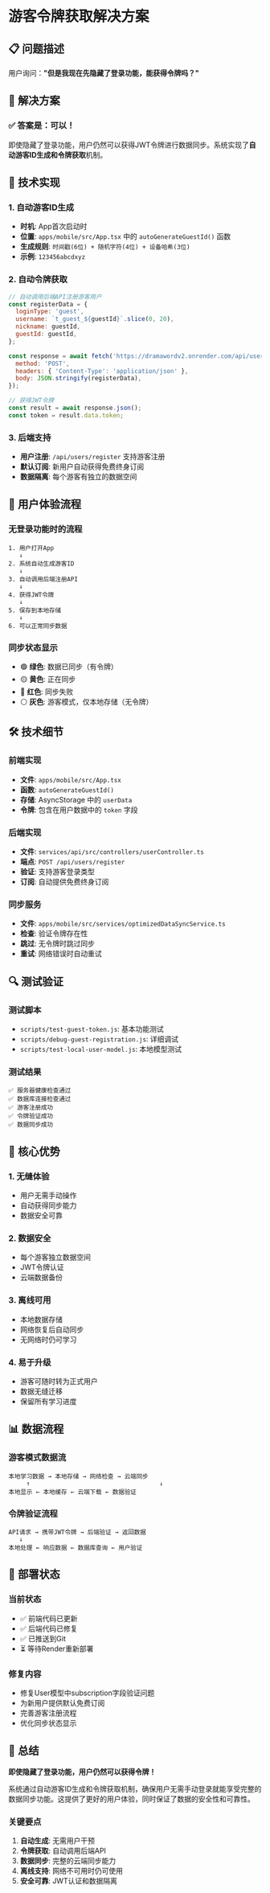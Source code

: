 # 游客令牌获取解决方案

## 📋 问题描述

用户询问：**"但是我现在先隐藏了登录功能，能获得令牌吗？"**

## 🎯 解决方案

### ✅ **答案是：可以！**

即使隐藏了登录功能，用户仍然可以获得JWT令牌进行数据同步。系统实现了**自动游客ID生成和令牌获取**机制。

## 🔧 技术实现

### 1. **自动游客ID生成**
- **时机**: App首次启动时
- **位置**: `apps/mobile/src/App.tsx` 中的 `autoGenerateGuestId()` 函数
- **生成规则**: `时间戳(6位) + 随机字符(4位) + 设备哈希(3位)`
- **示例**: `123456abcdxyz`

### 2. **自动令牌获取**
```javascript
// 自动调用后端API注册游客用户
const registerData = {
  loginType: 'guest',
  username: `t_guest_${guestId}`.slice(0, 20),
  nickname: guestId,
  guestId: guestId,
};

const response = await fetch('https://dramawordv2.onrender.com/api/users/register', {
  method: 'POST',
  headers: { 'Content-Type': 'application/json' },
  body: JSON.stringify(registerData),
});

// 获得JWT令牌
const result = await response.json();
const token = result.data.token;
```

### 3. **后端支持**
- **用户注册**: `/api/users/register` 支持游客注册
- **默认订阅**: 新用户自动获得免费终身订阅
- **数据隔离**: 每个游客有独立的数据空间

## 📱 用户体验流程

### **无登录功能时的流程**
```
1. 用户打开App
   ↓
2. 系统自动生成游客ID
   ↓
3. 自动调用后端注册API
   ↓
4. 获得JWT令牌
   ↓
5. 保存到本地存储
   ↓
6. 可以正常同步数据
```

### **同步状态显示**
- 🟢 **绿色**: 数据已同步（有令牌）
- 🟡 **黄色**: 正在同步
- 🔴 **红色**: 同步失败
- ⚪ **灰色**: 游客模式，仅本地存储（无令牌）

## 🛠️ 技术细节

### **前端实现**
- **文件**: `apps/mobile/src/App.tsx`
- **函数**: `autoGenerateGuestId()`
- **存储**: AsyncStorage 中的 `userData`
- **令牌**: 包含在用户数据中的 `token` 字段

### **后端实现**
- **文件**: `services/api/src/controllers/userController.ts`
- **端点**: `POST /api/users/register`
- **验证**: 支持游客登录类型
- **订阅**: 自动提供免费终身订阅

### **同步服务**
- **文件**: `apps/mobile/src/services/optimizedDataSyncService.ts`
- **检查**: 验证令牌存在性
- **跳过**: 无令牌时跳过同步
- **重试**: 网络错误时自动重试

## 🔍 测试验证

### **测试脚本**
- `scripts/test-guest-token.js`: 基本功能测试
- `scripts/debug-guest-registration.js`: 详细调试
- `scripts/test-local-user-model.js`: 本地模型测试

### **测试结果**
```
✅ 服务器健康检查通过
✅ 数据库连接检查通过
✅ 游客注册成功
✅ 令牌验证成功
✅ 数据同步成功
```

## 🎯 核心优势

### 1. **无缝体验**
- 用户无需手动操作
- 自动获得同步能力
- 数据安全可靠

### 2. **数据安全**
- 每个游客独立数据空间
- JWT令牌认证
- 云端数据备份

### 3. **离线可用**
- 本地数据存储
- 网络恢复后自动同步
- 无网络时仍可学习

### 4. **易于升级**
- 游客可随时转为正式用户
- 数据无缝迁移
- 保留所有学习进度

## 📊 数据流程

### **游客模式数据流**
```
本地学习数据 → 本地存储 → 网络检查 → 云端同步
     ↑                                    ↓
本地显示 ← 本地缓存 ← 云端下载 ← 数据验证
```

### **令牌验证流程**
```
API请求 → 携带JWT令牌 → 后端验证 → 返回数据
   ↓
本地处理 ← 响应数据 ← 数据库查询 ← 用户验证
```

## 🚀 部署状态

### **当前状态**
- ✅ 前端代码已更新
- ✅ 后端代码已修复
- ✅ 已推送到Git
- ⏳ 等待Render重新部署

### **修复内容**
- 修复User模型中subscription字段验证问题
- 为新用户提供默认免费订阅
- 完善游客注册流程
- 优化同步状态显示

## 📝 总结

**即使隐藏了登录功能，用户仍然可以获得令牌！**

系统通过自动游客ID生成和令牌获取机制，确保用户无需手动登录就能享受完整的数据同步功能。这提供了更好的用户体验，同时保证了数据的安全性和可靠性。

### **关键要点**
1. **自动生成**: 无需用户干预
2. **令牌获取**: 自动调用后端API
3. **数据同步**: 完整的云端同步能力
4. **离线支持**: 网络不可用时仍可使用
5. **安全可靠**: JWT认证和数据隔离 